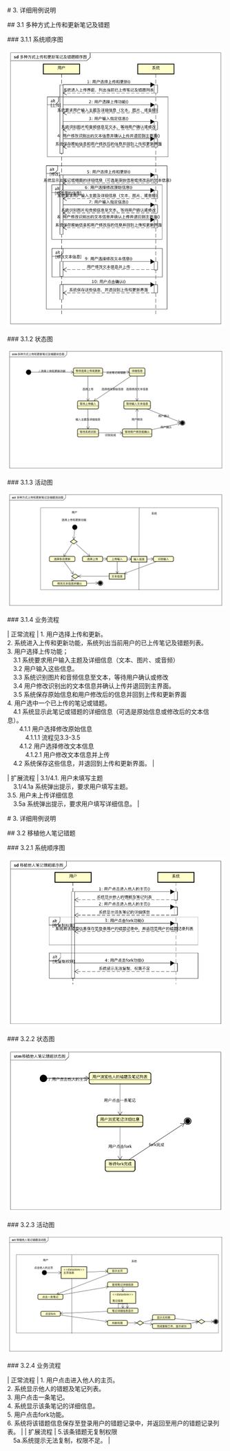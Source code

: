 \# 3. 详细用例说明



\## 3.1 多种方式上传和更新笔记及错题



\### 3.1.1 系统顺序图

![多种方式上传和更新笔记及错题顺序图](../Images/系统顺序图/多种方式上传和更新笔记及错题顺序图.png)

\### 3.1.2 状态图

![多种方式上传和更新笔记及错题状态图](../Images/状态图/多种方式上传和更新笔记及错题状态图.png)

\### 3.1.3 活动图

![多种方式上传和更新笔记及错题活动图](../Images/活动图/多种方式上传和更新笔记及错题活动图.png)

\### 3.1.4 业务流程

| 正常流程 | 1. 用户选择上传和更新。<br/>2. 系统进入上传和更新功能，系统列出当前用户的已上传笔记及错题列表。<br/>3. 用户选择上传功能；<br/>&emsp;3.1 系统要求用户输入主题及详细信息（文本、图片、或音频）<br/>&emsp;3.2 用户输入这些信息。<br/>&emsp;3.3 系统识别图片和音频信息至文本，等待用户确认或修改<br/>&emsp;3.4 用户修改识别出的文本信息并确认上传并退回到主界面。<br/>&emsp;3.5 系统保存原始信息和用户修改后的信息并回到上传和更新界面<br/>4. 用户选中一个已上传的笔记或错题。<br/>&emsp;4.1 系统显示此笔记或错题的详细信息（可选是原始信息或修改后的文本信息）。<br/>&emsp;&emsp;4.1.1 用户选择修改原始信息<br/>&emsp;&emsp;&emsp;4.1.1.1 流程见3.3-3.5<br/>&emsp;&emsp;4.1.2 用户选择修改文本信息<br/>&emsp;&emsp;&emsp;4.1.2.1 用户修改文本信息并上传<br/> &emsp;4.2 系统保存这些信息，并退回到上传和更新界面。 |

| 扩展流程 | 3.1/4.1. 用户未填写主题<br/>&emsp;3.1/4.1a 系统弹出提示，要求用户填写主题。<br/>3.5. 用户未上传详细信息<br/>&emsp;3.5a 系统弹出提示，要求用户填写详细信息。 |

\# 3. 详细用例说明



\## 3.2 移植他人笔记错题



\### 3.2.1 系统顺序图

![移植他人笔记错题顺序图](../Images/系统顺序图/移植他人笔记错题顺序图.png)

\### 3.2.2 状态图

![移植他人笔记错题状态图](../Images/状态图/移植他人笔记错题状态图.png)

\### 3.2.3 活动图

![移植他人笔记错题活动图](../Images/活动图/移植他人笔记错题活动图.png)

\### 3.2.4 业务流程

| 正常流程 | 1. 用户点击进入他人的主页。<br/>2. 系统显示他人的错题及笔记列表。<br/>3. 用户点击一条笔记。<br/>4. 系统显示该条笔记的详细信息。<br/>5. 用户点击fork功能。<br/>6. 系统将该错题信息保存至登录用户的错题记录中，并返回至用户的错题记录列表。 |
| 扩展流程 | 5.该条错题无复制权限<br/>&emsp;5a.系统提示无法复制，权限不足。 |

